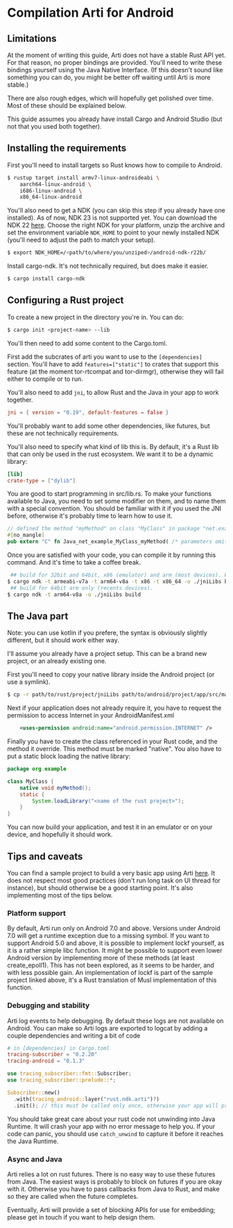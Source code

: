 # Compilation Arti for Android

## Limitations
At the moment of writing this guide, Arti does not have a stable Rust API yet. For that reason, no proper bindings are provided.
You'll need to write these bindings yourself using the Java Native Interface.
(If this doesn't sound like something you can do, you might be better off
waiting until Arti is more stable.)

There are also rough edges, which will hopefully get polished over time. Most of these should be explained below.

This guide assumes you already have install Cargo and Android Studio (but not that you used both together).

## Installing the requirements

First you'll need to install targets so Rust knows how to compile to Android.
```sh
$ rustup target install armv7-linux-androideabi \
	aarch64-linux-android \
	i686-linux-android \
	x86_64-linux-android
```

You'll also need to get a NDK (you can skip this step if you already have one installed). As of now, NDK 23 is not supported yet.
You can download the NDK 22 [here](https://github.com/android/ndk/wiki/Unsupported-Downloads).
Choose the right NDK for your platform, unzip the archive and set the environment variable `NDK_HOME` to point to your newly installed NDK (you'll need to adjust the path to match your setup).
```sh
$ export NDK_HOME=/<path/to/where/you/unziped>/android-ndk-r22b/
```

Install cargo-ndk. It's not technically required, but does make it easier.
```sh
$ cargo install cargo-ndk
```

## Configuring a Rust project

To create a new project in the directory you're in. You can do:
```sh
$ cargo init <project-name> --lib
```

You'll then need to add some content to the Cargo.toml.

First add the subcrates of arti you want to use to the `[dependencies]` section. You'll have to add `features=["static"]` to crates that support this feature
(at the moment tor-rtcompat and tor-dirmgr), otherwise they will fail either to compile or to run.

You'll also need to add `jni`, to allow Rust and the Java in your app to work together.
```toml
jni = { version = "0.19", default-features = false }
```

You'll probably want to add some other dependencies, like futures, but these are not technically requirements.

You'll also need to specify what kind of lib this is. By default, it's a Rust lib that can only be used in the rust ecosystem.
We want it to be a dynamic library:
```toml
[lib]
crate-type = ["dylib"]
```

You are good to start programming in src/lib.rs.
To make your functions available to Java, you need to set some modifier on them, and to name them with a special convention.
You should be familiar with it if you used the JNI before, otherwise it's probably time to learn how to use it.
```rust
// defined the method "myMethod" on class "MyClass" in package "net.example"
#[no_mangle]
pub extern "C" fn Java_net_example_MyClass_myMethod( /* parameters omitted */ ) {..}
```

Once you are satisfied with your code, you can compile it by running this command. And it's time to take a coffee break.
```sh
 ## build for 32bit and 64bit, x86 (emulator) and arm (most devices). Warning, this won't work out of the box, see caveats below
$ cargo ndk -t armeabi-v7a -t arm64-v8a -t x86 -t x86_64 -o ./jniLibs build
 ## build for 64bit arm only (recents devices).
$ cargo ndk -t arm64-v8a -o ./jniLibs build
```

## The Java part
Note: you can use kotlin if you prefere, the syntax is obviously slightly different, but it should work either way.

I'll assume you already have a project setup. This can be a brand new project, or an already existing one.

First you'll need to copy your native library inside the Android project (or use a symlink).
```sh
$ cp -r path/to/rust/project/jniLibs path/to/android/project/app/src/main
```

Next if your application does not already require it, you have to request the permission to access Internet in your AndroidManifest.xml
```xml
    <uses-permission android:name="android.permission.INTERNET" />
```

Finally you have to create the class referenced in your Rust code, and the method it override. This method must be marked "native".
You also have to put a static block loading the native library:
```java
package org.example

class MyClass {
    native void myMethod();
    static {
        System.loadLibrary("<name of the rust project>");
    }
}
```

You can now build your application, and test it in an emulator or on your device, and hopefully it should work.

## Tips and caveats

You can find a sample project to build a very basic app using Arti [here](https://gitlab.torproject.org/trinity-1686a/arti-android-example/).
It does not respect most good practices (don't run long task on UI thread for instance), but should otherwise be a good starting point.
It's also implementing most of the tips below.


### Platform support
By default, Arti run only on Android 7.0 and above. Versions under Android 7.0 will get a runtime exception due to a missing symbol.
If you want to support Android 5.0 and above, it is possible to implement lockf yourself, as it is a rather simple libc function.
It might be possible to support even lower Android version by implementing more of these methods (at least create\_epoll1). This has
not been explored, as it seems to be harder, and with less possible gain.
An implementation of lockf is part of the sample project linked above, it's a Rust translation of Musl implementation of this function.

### Debugging and stability
Arti log events to help debugging. By default these logs are not available on Android.
You can make so Arti logs are exported to logcat by adding a couple dependencies and writing a bit of code

```toml
# in [dependencies] in Cargo.toml
tracing-subscriber = "0.2.20"
tracing-android = "0.1.3"
```

```rust
use tracing_subscriber::fmt::Subscriber;
use tracing_subscriber::prelude::*;

Subscriber::new()
  .with(tracing_android::layer("rust.ndk.arti")?)
  .init(); // this must be called only once, otherwise your app will probably crash
```

You should take great care about your rust code not unwinding into Java Runtime. It will crash your app with no error message to help you.
If your code can panic, you should use `catch_unwind` to capture it before it reaches the Java Runtime.

### Async and Java
Arti relies a lot on rust futures. There is no easy way to use these futures from Java. The easiest ways is probably to block on futures
if you are okay with it. Otherwise you have to pass callbacks from Java to Rust, and make so they are called when the future completes.

Eventually, Arti will provide a set of blocking APIs for use for embedding;
please get in touch if you want to help design them.
